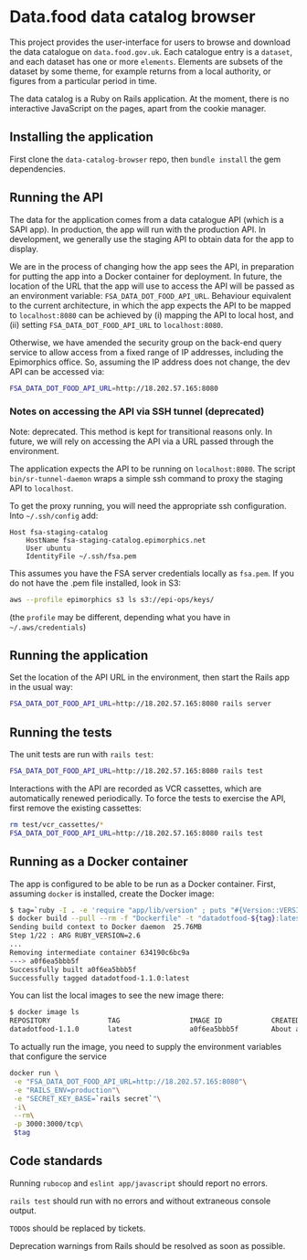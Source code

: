 # Data.food data catalog browser

This project provides the user-interface for users to browse and
download the data catalogue on `data.food.gov.uk`. Each catalogue
entry is a `dataset`, and each dataset has one or more `elements`.
Elements are subsets of the dataset by some theme, for example
returns from a local authority, or figures from a particular period
in time.

The data catalog is a Ruby on Rails application. At the moment, there
is no interactive JavaScript on the pages, apart from the cookie
manager.

## Installing the application

First clone the `data-catalog-browser` repo, then `bundle install` the
gem dependencies.

## Running the API

The data for the application comes from a data catalogue API (which is a
SAPI app). In production, the app will run with the production API. In
development, we generally use the staging API to obtain data for the app
to display.

We are in the process of changing how the app sees the API, in preparation
for putting the app into a Docker container for deployment. In future,
the location of the URL that the app will use to access the API will be
passed as an environment variable: `FSA_DATA_DOT_FOOD_API_URL`.
Behaviour equivalent to the current architecture, in which the app expects
the API to be mapped to `localhost:8080` can be achieved by (i) mapping
the API to local host, and (ii) setting `FSA_DATA_DOT_FOOD_API_URL`
to `localhost:8080`.

Otherwise, we have amended the security group on the back-end query service
to allow access from a fixed range of IP addresses, including the
Epimorphics office. So, assuming the IP address does not change, the
dev API can be accessed via:

```sh
FSA_DATA_DOT_FOOD_API_URL=http://18.202.57.165:8080
```

### Notes on accessing the API via SSH tunnel (deprecated)

Note: deprecated. This method is kept for transitional reasons only.
In future, we will rely on accessing the API via a URL passed through
the environment.

The application expects the API to be running on `localhost:8080`.
The script `bin/sr-tunnel-daemon` wraps a simple ssh command to proxy
the staging API to `localhost`.

To get the proxy running, you will need the appropriate ssh configuration.
Into `~/.ssh/config` add:

```text
Host fsa-staging-catalog
    HostName fsa-staging-catalog.epimorphics.net
    User ubuntu
    IdentityFile ~/.ssh/fsa.pem
```

This assumes you have the FSA server credentials locally as `fsa.pem`. If you
do not have the .pem file installed, look in S3:

```sh
aws --profile epimorphics s3 ls s3://epi-ops/keys/
```

(the `profile` may be different, depending what you have in `~/.aws/credentials`)

## Running the application

Set the location of the API URL in the environment, then
start the Rails app in the usual way:

```sh
FSA_DATA_DOT_FOOD_API_URL=http://18.202.57.165:8080 rails server
```

## Running the tests

The unit tests are run with `rails test`:

```sh
FSA_DATA_DOT_FOOD_API_URL=http://18.202.57.165:8080 rails test
```

Interactions with the API are recorded as VCR cassettes, which are
automatically renewed periodically. To force the tests to exercise
the API, first remove the existing cassettes:

```sh
rm test/vcr_cassettes/*
FSA_DATA_DOT_FOOD_API_URL=http://18.202.57.165:8080 rails test
```

## Running as a Docker container

The app is configured to be able to be run as a Docker container. First,
assuming `docker` is installed, create the Docker image:

```sh
$ tag=`ruby -I . -e 'require "app/lib/version" ; puts "#{Version::VERSION}"'`
$ docker build --pull --rm -f "Dockerfile" -t "datadotfood-${tag}:latest" .
Sending build context to Docker daemon  25.76MB
Step 1/22 : ARG RUBY_VERSION=2.6
...
Removing intermediate container 634190c6bc9a
---> a0f6ea5bbb5f
Successfully built a0f6ea5bbb5f
Successfully tagged datadotfood-1.1.0:latest
```

You can list the local images to see the new image there:

```sh
$ docker image ls
REPOSITORY              TAG                 IMAGE ID            CREATED              SIZE
datadotfood-1.1.0       latest              a0f6ea5bbb5f        About a minute ago   364MB
```

To actually run the image, you need to supply the environment variables
that configure the service

```sh
docker run \
 -e "FSA_DATA_DOT_FOOD_API_URL=http://18.202.57.165:8080"\
 -e "RAILS_ENV=production"\
 -e "SECRET_KEY_BASE=`rails secret`"\
 -i\
 --rm\
 -p 3000:3000/tcp\
 $tag
```

## Code standards

Running `rubocop` and `eslint app/javascript` should report no errors.

`rails test` should run with no errors and without extraneous console output.

`TODO`s should be replaced by tickets.

Deprecation warnings from Rails should be resolved as soon as possible.
